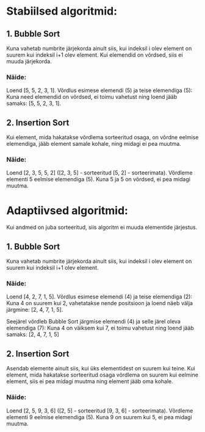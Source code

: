 # Stabiilsed algoritmid:

## 1. Bubble Sort

Kuna vahetab numbrite järjekorda ainult siis, kui indeksil i olev element on suurem kui indeksil i+1 olev element. Kui elemendid on võrdsed, siis ei muuda järjekorda.

### Näide:

Loend [5, 5, 2, 3, 1]. Võrdlus esimese elemendi (5) ja teise elemendiga (5): Kuna need elemendid on võrdsed, ei toimu vahetust ning loend jääb samaks: [5, 5, 2, 3, 1].

## 2. Insertion Sort

Kui element, mida hakatakse võrdlema sorteeritud osaga, on võrdne eelmise elemendiga, jääb element samale kohale, ning midagi ei pea muutma. 

### Näide:

Loend [2, 3, 5, 5, 2] ([2, 3, 5] - sorteeritud [5, 2] - sorteerimata). Võrdleme elementi 5 eelmise elemendiga (5). Kuna 5 ja 5 on võrdsed, ei pea midagi muutma.


# Adaptiivsed algoritmid:

Kui andmed on juba sorteeritud, siis algoritm ei muuda elementide järjestus. 

## 1. Bubble Sort

Kuna vahetab numbrite järjekorda ainult siis, kui indeksil i olev element on suurem kui indeksil i+1 olev element.

### Näide:

Loend [4, 2, 7, 1, 5]. 
Võrdlus esimese elemendi (4) ja teise elemendiga (2): Kuna 4 on suurem kui 2, vahetatakse nende positsioon ja loend näeb välja järgmine: [2, 4, 7, 1, 5].

Seejärel võrdleb Bubble Sort järgmise elemendi (4) ja selle järel oleva elemendiga (7): Kuna 4 on väiksem kui 7, ei toimu vahetust ning loend jääb samaks: [2, 4, 7, 1, 5]

## 2. Insertion Sort

Asendab elemente ainult siis, kui üks elementidest on suurem kui teine. Kui element, mida hakatakse sorteeritud osaga võrdlema on suurem kui eelmine element, siis ei pea midagi muutma ning element jääb oma kohale. 

### Näide:

Loend [2, 5, 9, 3, 6] ([2, 5] - sorteeritud [9, 3, 6] - sorteerimata). Võrdleme elementi 9 eelmise elemendiga (5). Kuna 9 on suurem kui 5, ei pea midagi muutma.

